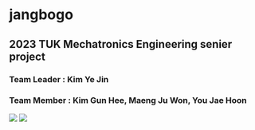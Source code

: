 # jangbogo
## 2023 TUK Mechatronics Engineering senier project
### Team Leader : Kim Ye Jin
### Team Member : Kim Gun Hee, Maeng Ju Won, You Jae Hoon

<title>
    Shopping Cart Assistant
</title>
<span>
    <img src="https://img.shields.io/badge/Python-3776AB?style=flat-square&logo=python&logoColor=white"/>
</span>
<span>
    <img src="https://img.shields.io/badge/C-A8B9CC?style=flat-square&logo=c&logoColor=black"/>
</span>
